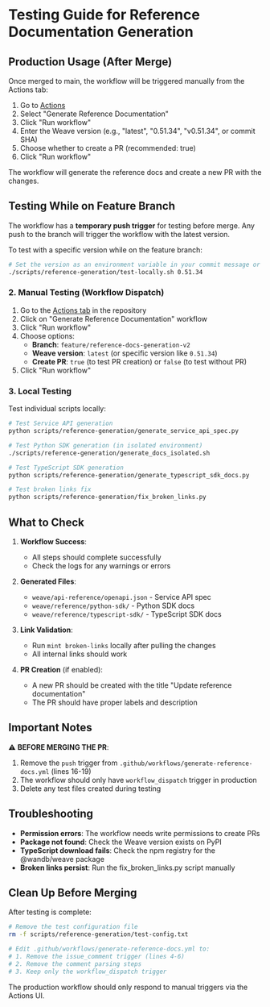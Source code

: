 # Testing Guide for Reference Documentation Generation

## Production Usage (After Merge)

Once merged to main, the workflow will be triggered manually from the Actions tab:

1. Go to [Actions](https://github.com/wandb/mintlifytest/actions)
2. Select "Generate Reference Documentation"
3. Click "Run workflow"
4. Enter the Weave version (e.g., "latest", "0.51.34", "v0.51.34", or commit SHA)
5. Choose whether to create a PR (recommended: true)
6. Click "Run workflow"

The workflow will generate the reference docs and create a new PR with the changes.

## Testing While on Feature Branch

The workflow has a **temporary push trigger** for testing before merge. Any push to the branch will trigger the workflow with the latest version.

To test with a specific version while on the feature branch:
```bash
# Set the version as an environment variable in your commit message or use the local test script
./scripts/reference-generation/test-locally.sh 0.51.34
```

### 2. Manual Testing (Workflow Dispatch)
1. Go to the [Actions tab](https://github.com/wandb/mintlifytest/actions) in the repository
2. Click on "Generate Reference Documentation" workflow
3. Click "Run workflow"
4. Choose options:
   - **Branch**: `feature/reference-docs-generation-v2`
   - **Weave version**: `latest` (or specific version like `0.51.34`)
   - **Create PR**: `true` (to test PR creation) or `false` (to test without PR)
5. Click "Run workflow"

### 3. Local Testing
Test individual scripts locally:
```bash
# Test Service API generation
python scripts/reference-generation/generate_service_api_spec.py

# Test Python SDK generation (in isolated environment)
./scripts/reference-generation/generate_docs_isolated.sh

# Test TypeScript SDK generation
python scripts/reference-generation/generate_typescript_sdk_docs.py

# Test broken links fix
python scripts/reference-generation/fix_broken_links.py
```

## What to Check

1. **Workflow Success**: 
   - All steps should complete successfully
   - Check the logs for any warnings or errors

2. **Generated Files**:
   - `weave/api-reference/openapi.json` - Service API spec
   - `weave/reference/python-sdk/` - Python SDK docs
   - `weave/reference/typescript-sdk/` - TypeScript SDK docs

3. **Link Validation**:
   - Run `mint broken-links` locally after pulling the changes
   - All internal links should work

4. **PR Creation** (if enabled):
   - A new PR should be created with the title "Update reference documentation"
   - The PR should have proper labels and description

## Important Notes

⚠️ **BEFORE MERGING THE PR**:
1. Remove the `push` trigger from `.github/workflows/generate-reference-docs.yml` (lines 16-19)
2. The workflow should only have `workflow_dispatch` trigger in production
3. Delete any test files created during testing

## Troubleshooting

- **Permission errors**: The workflow needs write permissions to create PRs
- **Package not found**: Check the Weave version exists on PyPI
- **TypeScript download fails**: Check the npm registry for the @wandb/weave package
- **Broken links persist**: Run the fix_broken_links.py script manually

## Clean Up Before Merging

After testing is complete:
```bash
# Remove the test configuration file
rm -f scripts/reference-generation/test-config.txt

# Edit .github/workflows/generate-reference-docs.yml to:
# 1. Remove the issue_comment trigger (lines 4-6)
# 2. Remove the comment parsing steps
# 3. Keep only the workflow_dispatch trigger
```

The production workflow should only respond to manual triggers via the Actions UI.

